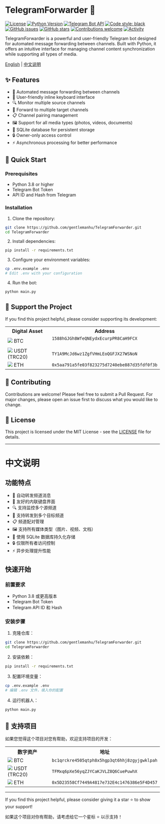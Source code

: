# TelegramForwarder 🚀

[![License](https://img.shields.io/github/license/gentlemanhu/TelegramForwarder)](https://github.com/gentlemanhu/TelegramForwarder/blob/main/LICENSE)
[![Python Version](https://img.shields.io/badge/python-3.8%2B-blue)](https://www.python.org/downloads/)
[![Telegram Bot API](https://img.shields.io/badge/Telegram%20Bot%20API-6.9%2B-blue)](https://core.telegram.org/bots/api)
[![Code style: black](https://img.shields.io/badge/code%20style-black-000000.svg)](https://github.com/psf/black)
[![GitHub issues](https://img.shields.io/github/issues/gentlemanhu/TelegramForwarder)](https://github.com/gentlemanhu/TelegramForwarder/issues)
[![GitHub stars](https://img.shields.io/github/stars/gentlemanhu/TelegramForwarder)](https://github.com/gentlemanhu/TelegramForwarder/stargazers)
[![Contributions welcome](https://img.shields.io/badge/contributions-welcome-brightgreen.svg)](https://github.com/gentlemanhu/TelegramForwarder/blob/main/CONTRIBUTING.md)
[![Activity](https://img.shields.io/github/last-commit/gentlemanhu/TelegramForwarder)](https://github.com/gentlemanhu/TelegramForwarder/commits/main)

TelegramForwarder is a powerful and user-friendly Telegram bot designed for automated message forwarding between channels. Built with Python, it offers an intuitive interface for managing channel content synchronization while supporting all types of media.

[English](#features) | [中文说明](#功能特点)

## ✨ Features

- 🔄 Automated message forwarding between channels
- 📱 User-friendly inline keyboard interface
- 🔍 Monitor multiple source channels
- 📢 Forward to multiple target channels
- 📋 Channel pairing management
- 🖼️ Support for all media types (photos, videos, documents)
- 💾 SQLite database for persistent storage
- 🔒 Owner-only access control
- ⚡ Asynchronous processing for better performance

## 🚀 Quick Start

### Prerequisites

- Python 3.8 or higher
- Telegram Bot Token
- API ID and Hash from Telegram

### Installation

1. Clone the repository:
```bash
git clone https://github.com/gentlemanhu/TelegramForwarder.git
cd TelegramForwarder
```

2. Install dependencies:
```bash
pip install -r requirements.txt
```

3. Configure your environment variables:
```bash
cp .env.example .env
# Edit .env with your configuration
```

4. Run the bot:
```bash
python main.py
```

## 🎁 Support the Project

If you find this project helpful, please consider supporting its development:

<div align="center">
  <table>
    <tr>
      <th>Digital Asset</th>
      <th>Address</th>
    </tr>
    <tr>
      <td><img src="https://img.shields.io/badge/Bitcoin-000000?style=flat&logo=bitcoin&logoColor=white"/> BTC</td>
      <td><code>1588hGJGh8WfeQNEydxEcurpPR8CaH9FCX
      </code></td>
    </tr>
    <tr>
      <td><img src="https://img.shields.io/badge/Tether-50AF95?style=flat&logo=tether&logoColor=white"/> USDT (TRC20)</td>
      <td><code>TY1A9McJd6wz1ZgfVHmLEoQGFJX27WSNoN</code></td>
    </tr>
    <tr>
      <td><img src="https://img.shields.io/badge/Ethereum-3C3C3D?style=flat&logo=ethereum&logoColor=white"/> ETH</td>
      <td><code>0x5aa791a5fe03f823275d7240ebe887d35fdf0f3b</code></td>
    </tr>
  </table>
</div>

## 🤝 Contributing

Contributions are welcome! Please feel free to submit a Pull Request. For major changes, please open an issue first to discuss what you would like to change.

## 📄 License

This project is licensed under the MIT License - see the [LICENSE](LICENSE) file for details.

---

# 中文说明

## 功能特点

- 🔄 自动转发频道消息
- 📱 友好的内联键盘界面
- 🔍 支持监控多个源频道
- 📢 支持转发到多个目标频道
- 📋 频道配对管理
- 🖼️ 支持所有媒体类型（图片、视频、文档）
- 💾 使用 SQLite 数据库持久化存储
- 🔒 仅限所有者访问控制
- ⚡ 异步处理提升性能

## 快速开始

### 前置要求

- Python 3.8 或更高版本
- Telegram Bot Token
- Telegram API ID 和 Hash

### 安装步骤

1. 克隆仓库：
```bash
git clone https://github.com/gentlemanhu/TelegramForwarder.git
cd TelegramForwarder
```

2. 安装依赖：
```bash
pip install -r requirements.txt
```

3. 配置环境变量：
```bash
cp .env.example .env
# 编辑 .env 文件，填入你的配置
```

4. 运行机器人：
```bash
python main.py
```

## 🎁 支持项目

如果您觉得这个项目对您有帮助，欢迎支持项目的开发：

<div align="center">
  <table>
    <tr>
      <th>数字资产</th>
      <th>地址</th>
    </tr>
    <tr>
      <td><img src="https://img.shields.io/badge/Bitcoin-000000?style=flat&logo=bitcoin&logoColor=white"/> BTC</td>
      <td><code>bc1qrckre4505qtph8x5hgp3qt6hhj8zgyjgwklpah</code></td>
    </tr>
    <tr>
      <td><img src="https://img.shields.io/badge/Tether-50AF95?style=flat&logo=tether&logoColor=white"/> USDT (TRC20)</td>
      <td><code>TFMxq6pXe56yqZJYCaKJVLZ8Q6CuePuwhX</code></td>
    </tr>
    <tr>
      <td><img src="https://img.shields.io/badge/Ethereum-3C3C3D?style=flat&logo=ethereum&logoColor=white"/> ETH</td>
      <td><code>0x5D23558Cf7449A4817e732E4c1476386e5F4D457</code></td>
    </tr>
  </table>
</div>



---

If you find this project helpful, please consider giving it a star ⭐ to show your support!

如果这个项目对你有帮助，请考虑给它一个星标 ⭐ 以示支持！